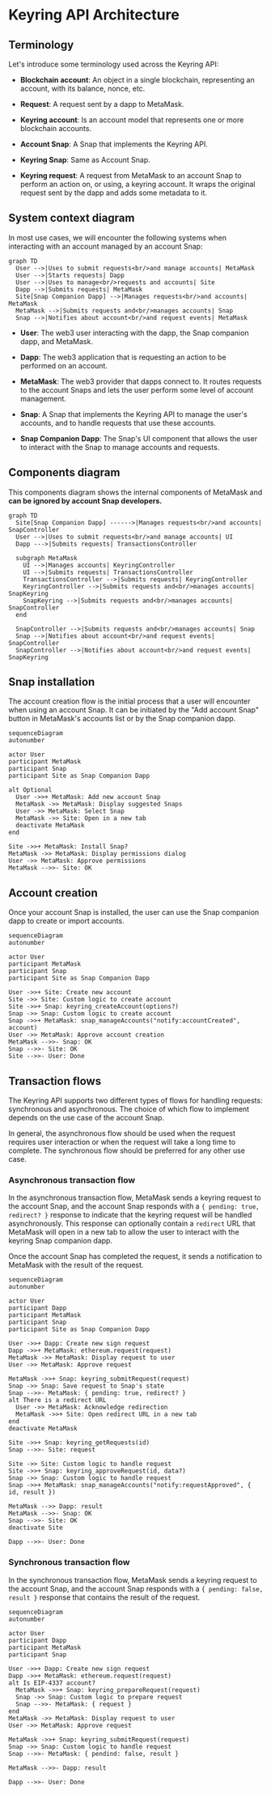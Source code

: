 # Keyring API Architecture

## Terminology

Let's introduce some terminology used across the Keyring API:

- **Blockchain account**: An object in a single blockchain, representing an
  account, with its balance, nonce, etc.

- **Request**: A request sent by a dapp to MetaMask.

- **Keyring account**: Is an account model that represents one or more
  blockchain accounts.

- **Account Snap**: A Snap that implements the Keyring API.

- **Keyring Snap**: Same as Account Snap.

- **Keyring request**: A request from MetaMask to an account Snap to perform an
  action on, or using, a keyring account. It wraps the original request sent by
  the dapp and adds some metadata to it.

## System context diagram

In most use cases, we will encounter the following systems when interacting
with an account managed by an account Snap:

```mermaid
graph TD
  User -->|Uses to submit requests<br/>and manage accounts| MetaMask
  User -->|Starts requests| Dapp
  User -->|Uses to manage<br/>requests and accounts| Site
  Dapp -->|Submits requests| MetaMask
  Site[Snap Companion Dapp] -->|Manages requests<br/>and accounts| MetaMask
  MetaMask -->|Submits requests and<br/>manages accounts| Snap
  Snap -->|Notifies about account<br/>and request events| MetaMask
```

- **User**: The web3 user interacting with the dapp, the Snap companion dapp,
  and MetaMask.

- **Dapp**: The web3 application that is requesting an action to be performed
  on an account.

- **MetaMask**: The web3 provider that dapps connect to. It routes requests to
  the account Snaps and lets the user perform some level of account management.

- **Snap**: A Snap that implements the Keyring API to manage the user's
  accounts, and to handle requests that use these accounts.

- **Snap Companion Dapp**: The Snap's UI component that allows the user to
  interact with the Snap to manage accounts and requests.

## Components diagram

This components diagram shows the internal components of MetaMask and **can be
ignored by account Snap developers.**

```mermaid
graph TD
  Site[Snap Companion Dapp] ------>|Manages requests<br/>and accounts| SnapController
  User -->|Uses to submit requests<br/>and manage accounts| UI
  Dapp --->|Submits requests| TransactionsController

  subgraph MetaMask
    UI -->|Manages accounts| KeyringController
    UI -->|Submits requests| TransactionsController
    TransactionsController -->|Submits requests| KeyringController
    KeyringController -->|Submits requests and<br/>manages accounts| SnapKeyring
    SnapKeyring -->|Submits requests and<br/>manages accounts| SnapController
  end

  SnapController -->|Submits requests and<br/>manages accounts| Snap
  Snap -->|Notifies about account<br/>and request events| SnapController
  SnapController -->|Notifies about account<br/>and request events| SnapKeyring
```

## Snap installation

The account creation flow is the initial process that a user will encounter
when using an account Snap. It can be initiated by the "Add account Snap"
button in MetaMask's accounts list or by the Snap companion dapp.

```mermaid
sequenceDiagram
autonumber

actor User
participant MetaMask
participant Snap
participant Site as Snap Companion Dapp

alt Optional
  User ->>+ MetaMask: Add new account Snap
  MetaMask ->> MetaMask: Display suggested Snaps
  User ->> MetaMask: Select Snap
  MetaMask ->> Site: Open in a new tab
  deactivate MetaMask
end

Site ->>+ MetaMask: Install Snap?
MetaMask ->> MetaMask: Display permissions dialog
User ->> MetaMask: Approve permissions
MetaMask -->>- Site: OK
```

## Account creation

Once your account Snap is installed, the user can use the Snap companion dapp
to create or import accounts.

```mermaid
sequenceDiagram
autonumber

actor User
participant MetaMask
participant Snap
participant Site as Snap Companion Dapp

User ->>+ Site: Create new account
Site ->> Site: Custom logic to create account
Site ->>+ Snap: keyring_createAccount(options?)
Snap ->> Snap: Custom logic to create account
Snap ->>+ MetaMask: snap_manageAccounts("notify:accountCreated", account)
User ->> MetaMask: Approve account creation
MetaMask -->>- Snap: OK
Snap -->>- Site: OK
Site -->>- User: Done
```

## Transaction flows

The Keyring API supports two different types of flows for handling requests:
synchronous and asynchronous. The choice of which flow to implement depends on
the use case of the account Snap.

In general, the asynchronous flow should be used when the request requires user
interaction or when the request will take a long time to complete. The
synchronous flow should be preferred for any other use case.

### Asynchronous transaction flow

In the asynchronous transaction flow, MetaMask sends a keyring request to the
account Snap, and the account Snap responds with a `{ pending: true, redirect?
}` response to indicate that the keyring request will be handled
asynchronously. This response can optionally contain a `redirect` URL that
MetaMask will open in a new tab to allow the user to interact with the keyring
Snap companion dapp.

Once the account Snap has completed the request, it sends a notification to
MetaMask with the result of the request.

```mermaid
sequenceDiagram
autonumber

actor User
participant Dapp
participant MetaMask
participant Snap
participant Site as Snap Companion Dapp

User ->>+ Dapp: Create new sign request
Dapp ->>+ MetaMask: ethereum.request(request)
MetaMask ->> MetaMask: Display request to user
User ->> MetaMask: Approve request

MetaMask ->>+ Snap: keyring_submitRequest(request)
Snap ->> Snap: Save request to Snap's state
Snap -->>- MetaMask: { pending: true, redirect? }
alt There is a redirect URL
  User ->> MetaMask: Acknowledge redirection
  MetaMask ->>+ Site: Open redirect URL in a new tab
end
deactivate MetaMask

Site ->>+ Snap: keyring_getRequests(id)
Snap -->>- Site: request

Site ->> Site: Custom logic to handle request
Site ->>+ Snap: keyring_approveRequest(id, data?)
Snap ->> Snap: Custom logic to handle request
Snap ->>+ MetaMask: snap_manageAccounts("notify:requestApproved", { id, result })

MetaMask -->> Dapp: result
MetaMask -->>- Snap: OK
Snap -->>- Site: OK
deactivate Site

Dapp -->>- User: Done
```

### Synchronous transaction flow

In the synchronous transaction flow, MetaMask sends a keyring request to the
account Snap, and the account Snap responds with a `{ pending: false, result }`
response that contains the result of the request.

```mermaid
sequenceDiagram
autonumber

actor User
participant Dapp
participant MetaMask
participant Snap

User ->>+ Dapp: Create new sign request
Dapp ->>+ MetaMask: ethereum.request(request)
alt Is EIP-4337 account?
  MetaMask ->>+ Snap: keyring_prepareRequest(request)
  Snap ->> Snap: Custom logic to prepare request
  Snap -->>- MetaMask: { request }
end
MetaMask ->> MetaMask: Display request to user
User ->> MetaMask: Approve request

MetaMask ->>+ Snap: keyring_submitRequest(request)
Snap ->> Snap: Custom logic to handle request
Snap -->>- MetaMask: { pendind: false, result }

MetaMask -->>- Dapp: result

Dapp -->>- User: Done
```
